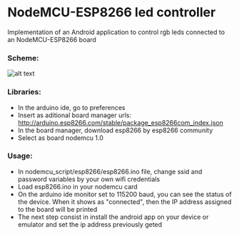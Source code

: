 # NodeMCU-ESP8266 led controller

Implementation of an Android application to control rgb leds connected to an NodeMCU-ESP8266 board


### Scheme:


![alt text](https://mechatronicsblog.com/wp-content/uploads/2019/03/LED_RGB_sketch.png)


### Libraries: 

- In the arduino ide, go to preferences
- Insert as aditional board manager urls: http://arduino.esp8266.com/stable/package_esp8266com_index.json
- In the board manager, download esp8266 by esp8266 community
- Select as board nodemcu 1.0


### Usage: 

- In nodemcu_script/esp8266/esp8266.ino file, change ssid and password variables by your own wifi credentials
- Load esp8266.ino in your nodemcu card
- On the arduino ide monitor set to 115200 baud, you can see the status of the device. When it shows as "connected", then the IP address assigned to the board will be printed
- The next step consist in install the android app on your device or emulator and set the ip address previously geted
